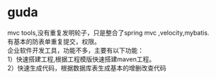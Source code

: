 guda
====

mvc tools,没有重复发明轮子，只是整合了spring mvc ,velocity,mybatis.<br>
有基本的防表单重复提交，权限。 <br>
企业软件开发工具，功能不多，主要有以下功能： <br>
1）快速搭建工程,根据工程模版快速搭建maven工程。 <br>
2）快速生成代码，根据数据库表生成基本的增删改查代码<br>
